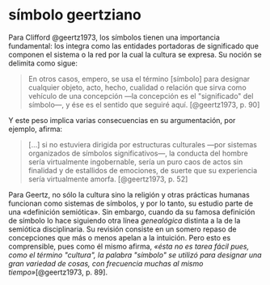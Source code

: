 # símbolo geertziano
Para Clifford @geertz1973, los símbolos tienen una importancia fundamental: los integra como las entidades portadoras de significado que componen el sistema o la red por la cual la cultura se expresa. Su noción se delimita como sigue:

>En otros casos, empero, se usa el término \[símbolo\] para designar cualquier objeto, acto, hecho, cualidad o relación que sirva como vehículo de una concepción —la concepción es el "significado" del símbolo—, y ése es el sentido que seguiré aquí. [@geertz1973, p. 90]

Y este peso implica varias consecuencias en su argumentación, por ejemplo, afirma:

>[...] si no estuviera dirigida por estructuras culturales —por sistemas organizados de símbolos significativos—, la conducta del hombre sería virtualmente ingobernable, sería un puro caos de actos sin finalidad y de estallidos de emociones, de suerte que su experiencia sería virtualmente amorfa. [@geertz1973, p. 52]

Para Geertz, no sólo la cultura sino la religión y otras prácticas humanas funcionan como sistemas de símbolos, y por lo tanto, su estudio parte de una «definición semiótica». Sin embargo, cuando da su famosa definición de símbolo lo hace siguiendo otra línea *genealógica* distinta a la de la semiótica disciplinaria. Su revisión consiste en un somero repaso de concepciones que más o menos apelan a la intuición. Pero esto es comprensible, pues como él mismo afirma, *«ésta no es tarea fácil pues, como el término "cultura", la palabra "símbolo" se utilizó para designar una gran variedad de cosas, con frecuencia muchas al mismo tiempo»*[@geertz1973, p. 89].
